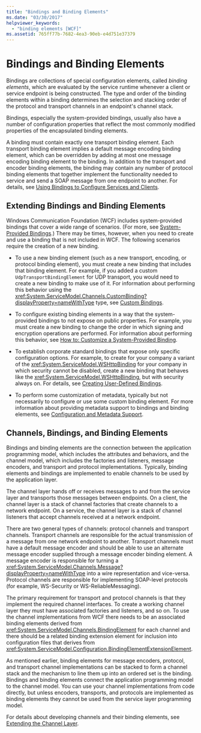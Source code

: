 ```yaml
---
title: "Bindings and Binding Elements"
ms.date: "03/30/2017"
helpviewer_keywords: 
  - "binding elements [WCF]"
ms.assetid: 765ff77b-7682-4ea3-90eb-e4d751e37379
---
```

# Bindings and Binding Elements
Bindings are collections of special configuration elements, called *binding elements*, which are evaluated by the service runtime whenever a client or service endpoint is being constructed. The type and order of the binding elements within a binding determines the selection and stacking order of the protocol and transport channels in an endpoint's channel stack.  
  
 Bindings, especially the system-provided bindings, usually also have a number of configuration properties that reflect the most commonly modified properties of the encapsulated binding elements.  
  
 A binding must contain exactly one transport binding element. Each transport binding element implies a default message encoding binding element, which can be overridden by adding at most one message encoding binding element to the binding. In addition to the transport and encoder binding elements, the binding may contain any number of protocol binding elements that together implement the functionality needed to service and send a SOAP message from one endpoint to another. For details, see [Using Bindings to Configure Services and Clients](../../../../docs/framework/wcf/using-bindings-to-configure-services-and-clients.md).  
  
## Extending Bindings and Binding Elements  
 Windows Communication Foundation (WCF) includes system-provided bindings that cover a wide range of scenarios. (For more, see [System-Provided Bindings](../../../../docs/framework/wcf/system-provided-bindings.md).) There may be times, however, when you need to create and use a binding that is not included in WCF. The following scenarios require the creation of a new binding.  
  
-   To use a new binding element (such as a new transport, encoding, or protocol binding element), you must create a new binding that includes that binding element. For example, if you added a custom `UdpTransportBindingElement` for UDP transport, you would need to create a new binding to make use of it. For information about performing this behavior using the <xref:System.ServiceModel.Channels.CustomBinding?displayProperty=nameWithType> type, see [Custom Bindings](../../../../docs/framework/wcf/extending/custom-bindings.md).  
  
-   To configure existing binding elements in a way that the system-provided bindings to not expose on public properties. For example, you must create a new binding to change the order in which signing and encryption operations are performed. For information about performing this behavior, see [How to: Customize a System-Provided Binding](../../../../docs/framework/wcf/extending/how-to-customize-a-system-provided-binding.md).  
  
-   To establish corporate standard bindings that expose only specific configuration options. For example, to create for your company a variant of the <xref:System.ServiceModel.WSHttpBinding> for your company in which security cannot be disabled, create a new binding that behaves like the <xref:System.ServiceModel.WSHttpBinding>, but with security always on. For details, see [Creating User-Defined Bindings](../../../../docs/framework/wcf/extending/creating-user-defined-bindings.md).  
  
-   To perform some customization of metadata, typically but not necessarily to configure or use some custom binding element. For more information about providing metadata support to bindings and binding elements, see [Configuration and Metadata Support](../../../../docs/framework/wcf/extending/configuration-and-metadata-support.md).  

## Channels, Bindings, and Binding Elements  
 Bindings and binding elements are the connection between the application programming model, which includes the attributes and behaviors, and the channel model, which includes the factories and listeners, message encoders, and transport and protocol implementations. Typically, binding elements and bindings are implemented to enable channels to be used by the application layer.  
  
 The channel layer hands off or receives messages to and from the service layer and transports those messages between endpoints. On a client, the channel layer is a stack of channel factories that create channels to a network endpoint. On a service, the channel layer is a stack of channel listeners that accept channels received at a network endpoint.  
  
 There are two general types of channels: protocol channels and transport channels. Transport channels are responsible for the actual transmission of a message from one network endpoint to another. Transport channels must have a default message encoder and should be able to use an alternate message encoder supplied through a message encoder binding element. A message encoder is responsible for turning a <xref:System.ServiceModel.Channels.Message?displayProperty=nameWithType> into a wire representation and vice-versa. Protocol channels are responsible for implementing SOAP-level protocols (for example, WS-Security or WS-ReliableMessaging).  
  
 The primary requirement for transport and protocol channels is that they implement the required channel interfaces. To create a working channel layer they must have associated factories and listeners, and so on. To use the channel implementations from WCF there needs to be an associated binding elements derived from <xref:System.ServiceModel.Channels.BindingElement> for each channel and there should be a related binding extension element for inclusion into configuration files that derives from <xref:System.ServiceModel.Configuration.BindingElementExtensionElement>.  
  
 As mentioned earlier, binding elements for message encoders, protocol, and transport channel implementations can be stacked to form a channel stack and the mechanism to line them up into an ordered set is the binding. Bindings and binding elements connect the application programming model to the channel model. You can use your channel implementations from code directly, but unless encoders, transports, and protocols are implemented as binding elements they cannot be used from the service layer programming model.  
  
 For details about developing channels and their binding elements, see [Extending the Channel Layer](../../../../docs/framework/wcf/extending/extending-the-channel-layer.md).

